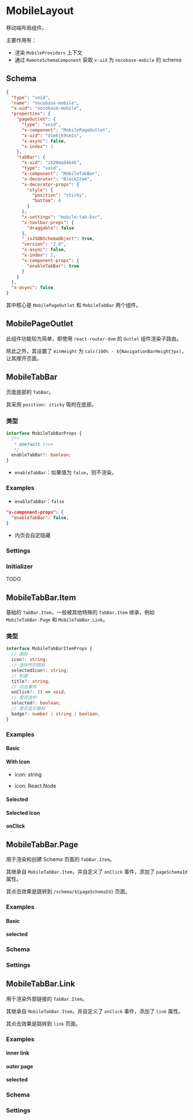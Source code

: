 
# MobileLayout

移动端布局组件。

主要作用有：

- 渲染 `MobileProviders` 上下文
- 通过 `RemoteSchemaComponent` 获取 `x-uid` 为 `nocobase-mobile` 的 schema

## Schema

```json
{
  "type": "void",
  "name": "nocobase-mobile",
  "x-uid": "nocobase-mobile",
  "properties": {
    "pageOutlet": {
      "type": "void",
      "x-component": "MobilePageOutlet",
      "x-uid": "d1e6jk9sm1s",
      "x-async": false,
      "x-index": 1
    },
    "tabBar": {
      "x-uid": "ib20ma8464k",
      "type": "void",
      "x-component": "MobileTabBar",
      "x-decorator": "BlockItem",
      "x-decorator-props": {
        "style": {
          "position": "sticky",
          "bottom": 0
        }
      },
      "x-settings": "mobile:tab-bar",
      "x-toolbar-props": {
        "draggable": false
      },
      "_isJSONSchemaObject": true,
      "version": "2.0",
      "x-async": false,
      "x-index": 2,
      "x-component-props": {
        "enableTabBar": true
      }
    }
  },
  "x-async": false
}
```

其中核心是 `MobilePageOutlet` 和 `MobileTabBar` 两个组件。


## MobilePageOutlet

此组件功能较为简单，即使用 `react-router-dom` 的 `Outlet` 组件渲染子路由。

除此之外，其设置了 `minHeight` 为 `calc(100% - ${NavigationBarHeight}px)`，让其撑开页面。

## MobileTabBar

页面底部的 `TabBar`。

其采用 `position: sticky` 吸附在底部。

### 类型

```ts
interface MobileTabBarProps {
  /**
   * @default true
   */
  enableTabBar?: boolean;
}
```

- `enableTabBar`：如果值为 `false`，则不渲染。

### Examples

- `enableTabBar`：`false`

```json
"x-component-props": {
  "enableTabBar": false,
}
```

<code src="../demos/MobileTabBar-basic.tsx"></code>

- 内页会自定隐藏

<code src="../demos/MobileTabBar-inner-page.tsx"></code>


### Settings

<code src="../demos/MobileTabBar-settings.tsx"></code>

### Initializer

TODO

<!-- <code src="../demos/MobileTabBar-initializer.tsx"></code> -->

## MobileTabBar.Item

基础的 `TabBar.Item`，一般被其他特殊的 `TabBar.Item` 继承，例如 `MobileTabBar.Page` 和 `MobileTabBar.Link`。


### 类型

```ts
interface MobileTabBarItemProps {
  // 图标
  icon?: string;
  // 选中时的图标
  selectedIcon?: string;
  // 标题
  title?: string;
  // 点击事件
  onClick?: () => void;
  // 是否选中
  selected?: boolean;
  // 是否显示徽标
  badge?: number | string | boolean;
}
```

### Examples

#### Basic

<code src="../demos/MobileTabBar.Item-basic.tsx"></code>

#### With Icon

- icon: string

<code src="../demos/MobileTabBar.Item-with-icon.tsx"></code>

- icon: React.Node

<code src="../demos/MobileTabBar.Item-with-icon-node.tsx"></code>

#### Selected

<code src="../demos/MobileTabBar.Item-selected.tsx"></code>

#### Selected Icon

<code src="../demos/MobileTabBar.Item-selected-icon.tsx"></code>

#### onClick

<code src="../demos/MobileTabBar.Item-on-click.tsx"></code>

## MobileTabBar.Page

用于渲染和创建 Schema 页面的 `TabBar.Item`。

其继承自 `MobileTabBar.Item`，并自定义了 `onClick` 事件，添加了 `pageSchemaId` 属性。

其点击效果是跳转到 `/schema/${pageSchemaId}` 页面。

### Examples

#### Basic

<code src="../demos/MobileTabBar.Page-basic.tsx"></code>

#### selected

<code src="../demos/MobileTabBar.Page-selected.tsx"></code>

### Schema

<code src="../demos/MobileTabBar.Page-schema.tsx"></code>

### Settings

<code src="../demos/MobileTabBar.Page-settings.tsx"></code>


## MobileTabBar.Link

用于渲染外部链接的 `TabBar.Item`。

其继承自 `MobileTabBar.Item`，并自定义了 `onClick` 事件，添加了 `link` 属性。

其点击效果是跳转到 `link` 页面。

### Examples

#### inner link

<code src="../demos/MobileTabBar.Link-inner.tsx"></code>

#### outer page

<code src="../demos/MobileTabBar.Link-outer.tsx"></code>

#### selected

<code src="../demos/MobileTabBar.Link-selected.tsx"></code>

### Schema

<code src="../demos/MobileTabBar.Link-schema.tsx"></code>

### Settings

<code src="../demos/MobileTabBar.Link-settings.tsx"></code>
